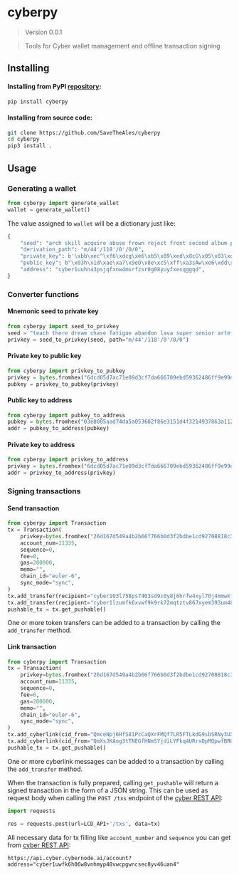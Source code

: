 # cyberpy

> Version 0.0.1

> Tools for Cyber wallet management and offline transaction signing

## Installing

#### Installing from PyPI [repository](https://pypi.org/project/cyberpy):

```bash
pip install cyberpy
```

#### Installing from source code:

```bash
git clone https://github.com/SaveTheAles/cyberpy
cd cyberpy
pip3 install .
```

## Usage

### Generating a wallet

```python
from cyberpy import generate_wallet
wallet = generate_wallet()
```

The value assigned to `wallet` will be a dictionary just like:

```python
{
    "seed": "arch skill acquire abuse frown reject front second album pizza hill slogan guess random wonder benefit industry custom green ill moral daring glow elevator",
    "derivation_path": "m/44'/118'/0'/0/0",
    "private_key": b'\xbb\xec^\xf6\xdcg\xe6\xb5\x89\xed\x8cG\x05\x03\xdf0:\xc9\x8b \x85\x8a\x14\x12\xd7\xa6a\x01\xcd\xf8\x88\x93',
    "public_key": b"\x03h\x1d\xae\xa7\x9eO\x8e\xc5\xff\xa3sAw\xe6\xdd\xc9\xb8b\x06\x0eo\xc5a%z\xe3\xff\x1e\xd2\x8e5\xe7",
    "address": "cyber1uuhna3psjqfxnw4msrfzsr0g08yuyfxesqggqd",
}
 ```

### Converter functions

#### Mnemonic seed to private key

```python
from cyberpy import seed_to_privkey
seed = "teach there dream chase fatigue abandon lava super senior artefact close upgrade"
privkey = seed_to_privkey(seed, path="m/44'/118'/0'/0/0")
 ```

#### Private key to public key

```python
from cyberpy import privkey_to_pubkey
privkey = bytes.fromhex("6dcd05d7ac71e09d3cf7da666709ebd59362486ff9e99db0e8bc663570515afa")
pubkey = privkey_to_pubkey(privkey)
 ```

#### Public key to address

```python
from cyberpy import pubkey_to_address
pubkey = bytes.fromhex("03e8005aad74da5a053602f86e3151d4f3214937863a11299c960c28d3609c4775")
addr = pubkey_to_address(pubkey)
 ```

#### Private key to address

```python
from cyberpy import privkey_to_address
privkey = bytes.fromhex("6dcd05d7ac71e09d3cf7da666709ebd59362486ff9e99db0e8bc663570515afa")
addr = privkey_to_address(privkey)
 ```

### Signing transactions

#### Send transaction

```python
from cyberpy import Transaction
tx = Transaction(
    privkey=bytes.fromhex("26d167d549a4b2b66f766b0d3f2bdbe1cd92708818c338ff453abde316a2bd59"),
    account_num=11335,
    sequence=0,
    fee=0,
    gas=200000,
    memo="",
    chain_id="euler-6",
    sync_mode="sync",
)
tx.add_transfer(recipient="cyber103l758ps7403sd9c0y8j6hrfw4xyl70j4mmwkf", amount=387000)
tx.add_transfer(recipient="cyber1lzumfk6xvwf9k9rk72mqtztv867xyem393um48", amount=123)
pushable_tx = tx.get_pushable()
```

One or more token transfers can be added to a transaction by calling the `add_transfer` method.

#### Link transaction

```python
from cyberpy import Transaction
tx = Transaction(
    privkey=bytes.fromhex("26d167d549a4b2b66f766b0d3f2bdbe1cd92708818c338ff453abde316a2bd59"),
    account_num=11335,
    sequence=0,
    fee=0,
    gas=200000,
    memo="",
    chain_id="euler-6",
    sync_mode="sync",
)
tx.add_cyberlink(cid_from="QmceNpj6HfS81PcCaQXrFMQf7LR5FTLkdG9sbSRNy3UXoZ", cid_to="QmRX8qYgeZoYM3M5zzQaWEpVFdpin6FvVXvp6RPQK3oufV")
tx.add_cyberlink(cid_from="QmXsJKAog3tTNEGfHNmSYjdiLYFkq4URrxDpMQpwfBRUtP", cid_to="QmTiXybNXEYbfVEy6bhBSw67u6NHXsB2h36xhwPcCQyRgp")
pushable_tx = tx.get_pushable()
```

One or more cyberlink messages can be added to a transaction by calling the `add_transfer` method.

When the transaction is fully prepared, calling `get_pushable` will return a signed transaction in the form of a JSON string. This can be used as request body when calling the `POST /txs` endpoint of the [cyber REST API](https://lcd.cyber.cybernode.ai/swagger-ui/#/Transactions/post_txs):

```python
import requests

res = requests.post(url=LCD_API+'/txs', data=tx)
```

All necessary data for tx filling like `account_number` and `sequence` you can get from [cyber REST API](https://api.cyber.cybernode.ai/):

```
https://api.cyber.cybernode.ai/account?address="cyber1uwfk6h06w8vnhmyp48vwcpgwncsec8yv46uan4"
```
